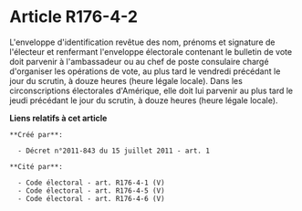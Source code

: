 # Article R176-4-2

L'enveloppe d'identification revêtue des nom, prénoms et signature de l'électeur et renfermant l'enveloppe électorale
contenant le bulletin de vote doit parvenir à l'ambassadeur ou au chef de poste consulaire chargé d'organiser les opérations
de vote, au plus tard le vendredi précédant le jour du scrutin, à douze heures (heure légale locale). Dans les
circonscriptions électorales d'Amérique, elle doit lui parvenir au plus tard le jeudi précédant le jour du scrutin, à douze
heures (heure légale locale).

**Liens relatifs à cet article**

	**Créé par**:

	  - Décret n°2011-843 du 15 juillet 2011 - art. 1

	**Cité par**:

	  - Code électoral - art. R176-4-1 (V)
	  - Code électoral - art. R176-4-5 (V)
	  - Code électoral - art. R176-4-6 (V)

